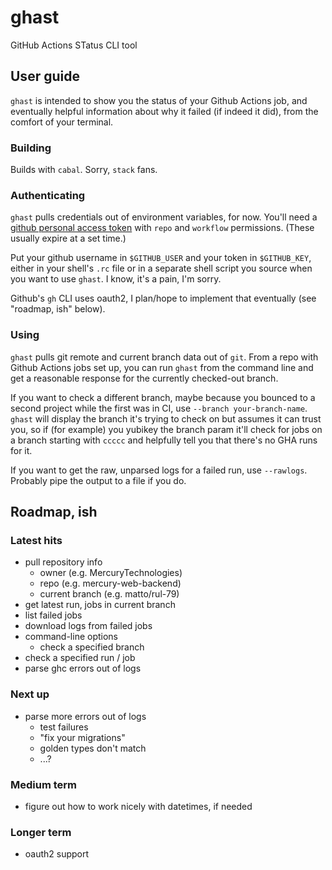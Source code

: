 # ghast
GitHub Actions STatus CLI tool

## User guide

`ghast` is intended to show you the status of your Github Actions job, and
eventually helpful information about why it failed (if indeed it did), from the
comfort of your terminal.

### Building

Builds with `cabal`. Sorry, `stack` fans.

### Authenticating

`ghast` pulls credentials out of environment variables, for now. You'll need a
[github personal access token](https://github.com/settings/tokens) with `repo`
and `workflow` permissions. (These usually expire at a set time.)

Put your github username in `$GITHUB_USER` and your token in `$GITHUB_KEY`,
either in your shell's `.rc` file or in a separate shell script you source when
you want to use `ghast`. I know, it's a pain, I'm sorry.

Github's `gh` CLI uses oauth2, I plan/hope to implement that eventually (see
"roadmap, ish" below).

### Using

`ghast` pulls git remote and current branch data out of `git`. From a repo with
Github Actions jobs set up, you can run `ghast` from the command line and get a
reasonable response for the currently checked-out branch.

If you want to check a different branch, maybe because you bounced to a second
project while the first was in CI, use `--branch your-branch-name`. `ghast` will
display the branch it's trying to check on but assumes it can trust you, so if
(for example) you yubikey the branch param it'll check for jobs on a branch
starting with `ccccc` and helpfully tell you that there's no GHA runs for it.

If you want to get the raw, unparsed logs for a failed run, use `--rawlogs`.
Probably pipe the output to a file if you do.

## Roadmap, ish

### Latest hits

- pull repository info
  - owner (e.g. MercuryTechnologies)
  - repo (e.g. mercury-web-backend)
  - current branch (e.g. matto/rul-79)
- get latest run, jobs in current branch
- list failed jobs
- download logs from failed jobs
- command-line options
  - check a specified branch
- check a specified run / job
- parse ghc errors out of logs

### Next up
- parse more errors out of logs
  - test failures
  - "fix your migrations"
  - golden types don't match
  - ...?

### Medium term
- figure out how to work nicely with datetimes, if needed

### Longer term
- oauth2 support